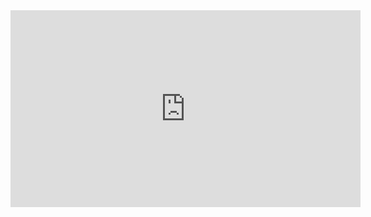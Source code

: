 <iframe width="560" height="315" src="https://www.youtube.com/embed/-GAWUoaMwSk" title="YouTube video player" frameborder="0" allow="accelerometer; autoplay; clipboard-write; encrypted-media; gyroscope; picture-in-picture" allowfullscreen></iframe>
